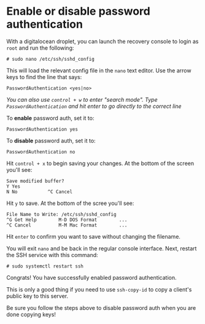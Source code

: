 # Enable or disable password authentication


With a digitalocean droplet, you can launch the recovery console to login as `root` and run the following:
```
# sudo nano /etc/ssh/sshd_config
```
This will load the relevant config file in the `nano` text editor. Use the arrow keys to find the line that says:
```
PasswordAuthentication <yes|no>
```
_You can also use `control + w` to enter "search mode". Type `PasswordAuthentication` and hit enter to go directly to the correct line_

To **enable** password auth, set it to:
```
PasswordAuthentication yes
```
To **disable** password auth, set it to:
```
PasswordAuthentication no
```

Hit `control + x` to begin saving your changes. At the bottom of the screen you'll see:
```
Save modified buffer?                                                                                            
Y Yes
N No           ^C Cancel
```
Hit `y` to save. At the bottom of the scree you'll see:
```
File Name to Write: /etc/ssh/sshd_config                                                                                                                                                                                    
^G Get Help        M-D DOS Format        ...
^C Cancel          M-M Mac Format        ...
```
Hit `enter` to confirm you want to save without changing the filename.

You will exit `nano` and be back in the regular console interface. Next, restart the SSH service with this command:
```
# sudo systemctl restart ssh
```
Congrats! You have successfully enabled password authentication.

This is only a good thing if you need to use `ssh-copy-id` to copy a client's public key to this server.

Be sure you follow the steps above to disable password auth when you are done copying keys!

